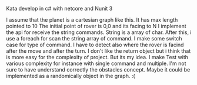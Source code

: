 Kata develop in c# with netcore and Nunit 3


I assume that the planet is a cartesian graph like this.
It has max length pointed to 10
The initial point of rover is 0,0 and its facing to N
I implement the api for receive the string commands. String is a array of char. 
After this, i use a foreach for scan the string array of command.
I make some switch case for type of command. I have to detect also where the rover is facind after the move and after the turn.
I don't like the return object but i think that is more easy for the complexity of project. But its my idea.
I make Test with various complexity for instance with single command and multiple. 
I'm not sure to have understand correctly the obstacles concept.
Maybe it could be implemented as a randomically object in the graph. :(
